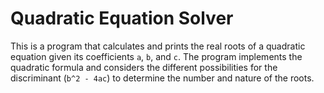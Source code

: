 # Quadratic Equation Solver

This is a program that calculates and prints the real roots of a quadratic equation given its coefficients `a`, `b`, and `c`. The program implements the quadratic formula and considers the different possibilities for the discriminant (`b^2 - 4ac`) to determine the number and nature of the roots. 
